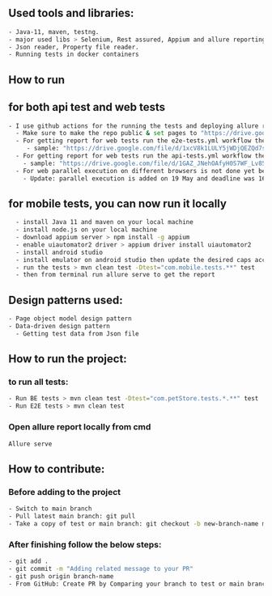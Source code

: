 ## Used tools and libraries:
```bash
- Java-11, maven, testng.
- major used libs > Selenium, Rest assured, Appium and allure reporting.
- Json reader, Property file reader.
- Running tests in docker containers
```

## How to run
## for both api test and web tests
```bash
- I use github actions for the running the tests and deploying allure report to github page
  - Make sure to make the repo public & set pages to "https://drive.google.com/file/d/1zjvdl9L-2bAdHeBAHWWb7Y88SAAjnrqI/view?usp=sharing"
  - For getting report for web tests run the e2e-tests.yml workflow then visit "https://abdelaziznassif.github.io/q-pros-task"
     - sample: "https://drive.google.com/file/d/1xcV8k1LULY5jWDjQEZQd7sNuD4ZckUpg/view?usp=sharing"
  - For getting report for web tests run the api-tests.yml workflow then visit "https://abdelaziznassif.github.io/q-pros-task"
    - sample: "https://drive.google.com/file/d/1GAZ_JNehOAfyH0S7WF_Lv85Y_ouQdX3j/view?usp=sharing"
  - For web parallel execution on different browsers is not done yet because I ran out of time, I will contiune on in the next few days
    - Update: parallel execution is added on 19 May and deadline was 16 May.
```

## for mobile tests, you can now run it locally
```bash
  - install Java 11 and maven on your local machine
  - install node.js on your local machine
  - download appium server > npm install -g appium
  - enable uiautomator2 driver > appium driver install uiautomator2
  - install android studio
  - install emulator on android studio then update the desired caps accordigly
  - run the tests > mvn clean test -Dtest="com.mobile.tests.**" test
  - then from terminal run allure serve to get the report
```

## Design patterns used:
```bash
- Page object model design pattern
- Data-driven design pattern
  - Getting test data from Json file
```

## How to run the project:
### to run all tests: 
```bash
- Run BE tests > mvn clean test -Dtest="com.petStore.tests.*.**" test
- Run E2E tests > mvn clean test
```
### Open allure report locally from cmd
```bash
Allure serve
```

## How to contribute:
### Before adding to the project
```bash
- Switch to main branch
- Pull latest main branch: git pull
- Take a copy of test or main branch: git checkout -b new-branch-name main
```
### After finishing follow the below steps:
```bash
- git add .
- git commit -m "Adding related message to your PR"
- git push origin branch-name
- From GitHub: Create PR by Comparing your branch to test or main branch
```
